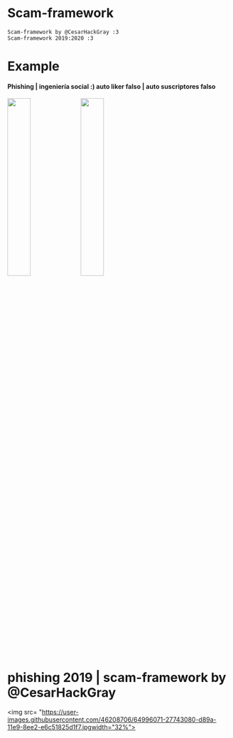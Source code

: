 # Scam-framework
    Scam-framework by @CesarHackGray :3
    Scam-framework 2019:2020 :3
    
 # Example
 #### Phishing | ingeniería social :) auto liker falso | auto suscriptores falso
<img src= "https://user-images.githubusercontent.com/46208706/64991625-72d51180-d88f-11e9-9d0a-d617edb53ae7.jpg" width="32%"></img> <img src="https://user-images.githubusercontent.com/46208706/64994433-e0843c00-d895-11e9-9461-039d7219eef0.jpg" width="32%"></img>
# phishing 2019 | scam-framework by @CesarHackGray
<img src= "https://user-images.githubusercontent.com/46208706/64996071-27743080-d89a-11e9-8ee2-e6c51825d1f7.jpgwidth="32%"></img>
